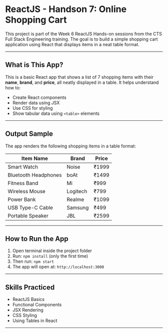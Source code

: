 #  ReactJS - Handson 7: Online Shopping Cart

This project is part of the Week 6 ReactJS Hands-on sessions from the CTS Full Stack Engineering training. The goal is to build a simple shopping cart application using React that displays items in a neat table format.

---

## What is This App?

This is a basic React app that shows a list of 7 shopping items with their **name**, **brand**, and **price**, all neatly displayed in a table. It helps understand how to:

- Create React components
- Render data using JSX
- Use CSS for styling
- Show tabular data using `<table>` elements

---




##  Output Sample

The app renders the following shopping items in a table format:

| Item Name            | Brand     | Price  |
|----------------------|-----------|--------|
| Smart Watch          | Noise     | ₹1999  |
| Bluetooth Headphones | boAt      | ₹1499  |
| Fitness Band         | Mi        | ₹999   |
| Wireless Mouse       | Logitech  | ₹799   |
| Power Bank           | Realme    | ₹1099  |
| USB Type-C Cable     | Samsung   | ₹499   |
| Portable Speaker     | JBL       | ₹2599  |

---

##  How to Run the App

1. Open terminal inside the project folder
2. Run: `npm install` (only the first time)
3. Then run: `npm start`
4. The app will open at: `http://localhost:3000`

---

##  Skills Practiced

- ReactJS Basics
- Functional Components
- JSX Rendering
- CSS Styling
- Using Tables in React

---
